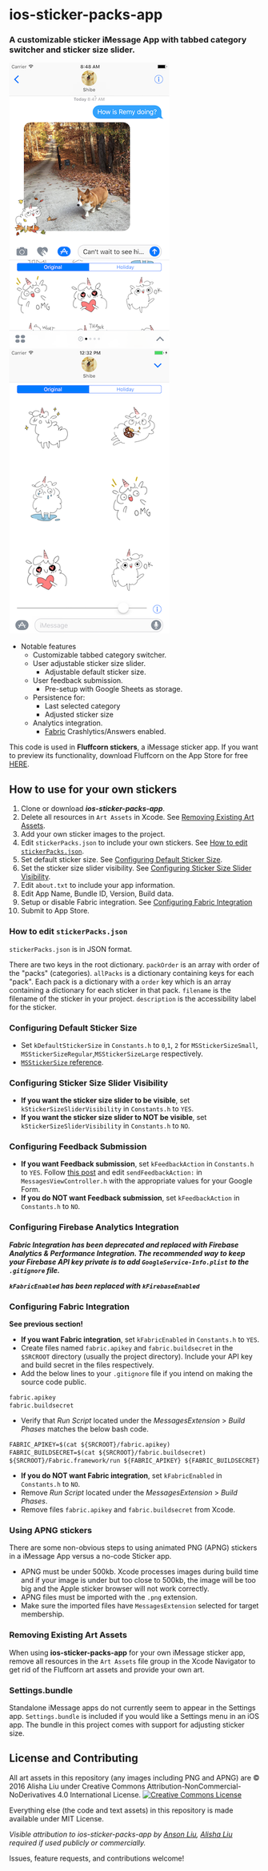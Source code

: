 **ios-sticker-packs-app**
===================
### A customizable sticker iMessage App with tabbed category switcher and sticker size slider.

[![Fluffcorn screenshot](https://raw.githubusercontent.com/Fluffcorn/ios-sticker-packs-app/master/images/ios-winter-16.png)](https://itunes.apple.com/us/app/fluffcorn-by-alisha-liu/id1171532447?app=messages) [![Fluffcorn screenshot sticker size slider visible](https://raw.githubusercontent.com/Fluffcorn/ios-sticker-packs-app/master/images/ios-sticker-size-slider-visible.png)](https://itunes.apple.com/us/app/fluffcorn-by-alisha-liu/id1171532447?app=messages)

- Notable features
  - Customizable tabbed category switcher.
  - User adjustable sticker size slider.
     - Adjustable default sticker size.
  - User feedback submission.
     - Pre-setup with Google Sheets as storage.
  - Persistence for:
     - Last selected category
     - Adjusted sticker size
  - Analytics integration.
     - [Fabric](https://fabric.io/) Crashlytics/Answers enabled.

This code is used in **Fluffcorn stickers**, a iMessage sticker app. If you want to preview its functionality, download Fluffcorn on the App Store for free [HERE](https://itunes.apple.com/us/app/fluffcorn-by-alisha-liu/id1171532447?app=messages). 

How to use for your own stickers
-------------
1. Clone or download ***ios-sticker-packs-app***.
2. Delete all resources in `Art Assets` in Xcode. See [Removing Existing Art Assets](#removing-existing-art-assets).
3. Add your own sticker images to the project.
4. Edit `stickerPacks.json` to include your own stickers. See [How to edit `stickerPacks.json`](#how-to-use-for-your-own-stickers).
5. Set default sticker size. See [Configuring Default Sticker Size](#configuring-default-sticker-size).
6. Set the sticker size slider visibility. See [Configuring Sticker Size Slider Visibility](#configuring-sticker-size-slider-visibility).
7. Edit `about.txt` to include your app information.
8. Edit App Name, Bundle ID, Version, Build data.
9. Setup or disable Fabric integration. See [Configuring Fabric Integration](#configuring-fabric-integration)
10. Submit to App Store. 


### How to edit `stickerPacks.json`

`stickerPacks.json` is in JSON format. 

There are two keys in the root dictionary. 
`packOrder` is an array with order of the "packs" (categories). 
`allPacks` is a dictionary containing keys for each "pack". 
Each pack is a dictionary with a `order` key which is an array containing a dictionary for each sticker in that pack. 
`filename` is the filename of the sticker in your project.
`description` is the accessibility label for the sticker.

### Configuring Default Sticker Size

- Set `kDefaultStickerSize` in `Constants.h` to `0`,`1`, `2` for `MSStickerSizeSmall`, `MSStickerSizeRegular`,`MSStickerSizeLarge` respectively.
- [`MSStickerSize` reference](https://developer.apple.com/reference/messages/msstickersize?language=objc). 

### Configuring Sticker Size Slider Visibility

- **If you want the sticker size slider to be visible**, set `kStickerSizeSliderVisibility` in `Constants.h` to `YES`.
- **If you want the sticker size slider to NOT be visible**, set `kStickerSizeSliderVisibility` in `Constants.h` to `NO`.

### Configuring Feedback Submission

- **If you want Feedback submission**, set `kFeedbackAction` in `Constants.h` to `YES`.  Follow [this post](http://stackoverflow.com/questions/12358002/submit-data-to-google-spreadsheet-form-from-objective-c) and edit `sendFeedbackAction:` in `MessagesViewController.h` with the appropriate values for your Google Form.
- **If you do NOT want Feedback submission**, set `kFeedbackAction` in `Constants.h` to `NO`. 

### Configuring Firebase Analytics Integration

***Fabric Integration has been deprecated and replaced with Firebase Analytics & Performance Integration. The recommended way to keep your Firebase API key private is to add `GoogleService-Info.plist` to the `.gitignore` file.***

***`kFabricEnabled` has been replaced with `kFirebaseEnabled`***

### Configuring Fabric Integration

**See previous section!**

- **If you want Fabric integration**, set `kFabricEnabled` in `Constants.h` to `YES`. 
- Create files named `fabric.apikey` and `fabric.buildsecret` in the `$SRCROOT` directory (usually the project directory). Include your API key and build secret in the files respectively. 
- Add the below lines to your `.gitignore` file if you intend on making the source code public.
```
fabric.apikey
fabric.buildsecret
```
- Verify that *Run Script* located under the *MessagesExtension* > *Build Phases* matches the below bash code.

```
FABRIC_APIKEY=$(cat ${SRCROOT}/fabric.apikey)
FABRIC_BUILDSECRET=$(cat ${SRCROOT}/fabric.buildsecret)
${SRCROOT}/Fabric.framework/run ${FABRIC_APIKEY} ${FABRIC_BUILDSECRET}
```

- **If you do NOT want Fabric integration**, set `kFabricEnabled` in `Constants.h` to `NO`. 
- Remove *Run Script* located under the *MessagesExtension* > *Build Phases*. 
- Remove files `fabric.apikey` and `fabric.buildsecret` from Xcode.


### Using APNG stickers

There are some non-obvious steps to using animated PNG (APNG) stickers in a iMessage App versus a no-code Sticker app.

- APNG must be under 500kb. Xcode processes images during build time and if your image is under but too close to 500kb, the image will be too big and the Apple sticker browser will not work correctly.
- APNG files must be imported with the `.png` extension. 
- Make sure the imported files have `MessagesExtension` selected for target membership.

### Removing Existing Art Assets

When using **ios-sticker-packs-app** for your own iMessage sticker app, remove all resources in the `Art Assets` file group in the Xcode Navigator to get rid of the Fluffcorn art assets and provide your own art. 

### Settings.bundle

Standalone iMessage apps do not currently seem to appear in the Settings app. `Settings.bundle` is included if you would like a Settings menu in an iOS app. The bundle in this project comes with support for adjusting sticker size. 

License and Contributing
-------------
All art assets in this repository (any images including PNG and APNG) are © 2016 Alisha Liu under Creative Commons Attribution-NonCommercial-NoDerivatives 4.0 International License. [![Creative Commons License](https://i.creativecommons.org/l/by-nc-nd/4.0/88x31.png "Creative Commons License")](http://creativecommons.org/licenses/by-nc-nd/4.0/)

Everything else (the code and text assets) in this repository is made available under MIT License. 

*Visible attribution to ios-sticker-packs-app by [Anson Liu](http://ansonliu.com), [Alisha Liu](http://alishaliu.com) required if used publicly or commercially.*

Issues, feature requests, and contributions welcome!
